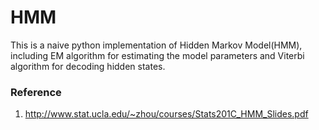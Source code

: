 # HMM

This is a naive python implementation of Hidden Markov Model(HMM), including EM algorithm for estimating the model parameters and Viterbi algorithm for decoding hidden states.

### Reference
1. http://www.stat.ucla.edu/~zhou/courses/Stats201C_HMM_Slides.pdf